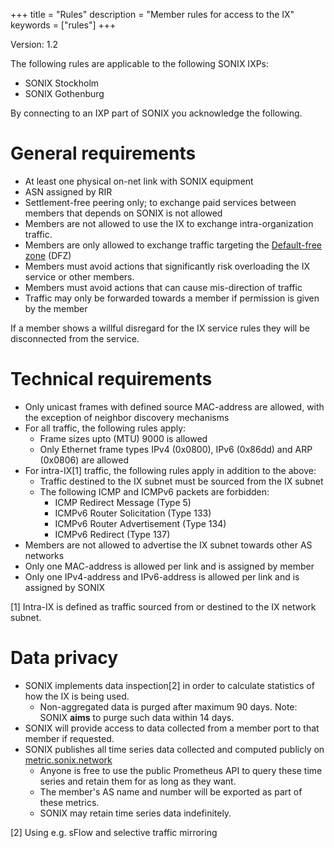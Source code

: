 +++
title = "Rules"
description = "Member rules for access to the IX"
keywords = ["rules"]
+++

Version: 1.2

The following rules are applicable to the following SONIX IXPs:

 - SONIX Stockholm
 - SONIX Gothenburg

By connecting to an IXP part of SONIX you acknowledge the following.

# General requirements

 * At least one physical on-net link with SONIX equipment
 * ASN assigned by RIR
 * Settlement-free peering only; to exchange paid services between members that depends on SONIX is not allowed
 * Members are not allowed to use the IX to exchange intra-organization traffic.
 * Members are only allowed to exchange traffic targeting the [Default-free zone](https://en.wikipedia.org/wiki/Default-free_zone) (DFZ)
 * Members must avoid actions that significantly risk overloading the IX service or other members.
 * Members must avoid actions that can cause mis-direction of traffic
 * Traffic may only be forwarded towards a member if permission is given by the member

If a member shows a willful disregard for the IX service rules they will be disconnected from the service.

# Technical requirements

 * Only unicast frames with defined source MAC-address are allowed, with the exception of neighbor discovery mechanisms
 * For all traffic, the following rules apply:
   * Frame sizes upto (MTU) 9000 is allowed
   * Only Ethernet frame types IPv4 (0x0800), IPv6 (0x86dd) and ARP (0x0806) are allowed
 * For intra-IX[1] traffic, the following rules apply in addition to the above:
   * Traffic destined to the IX subnet must be sourced from the IX subnet
   * The following ICMP and ICMPv6 packets are forbidden:
     * ICMP Redirect Message (Type 5)
     * ICMPv6 Router Solicitation (Type 133)
     * ICMPv6 Router Advertisement (Type 134)
     * ICMPv6 Redirect (Type 137)
 * Members are not allowed to advertise the IX subnet towards other AS networks
 * Only one MAC-address is allowed per link and is assigned by member
 * Only one IPv4-address and IPv6-address is allowed per link and is assigned by SONIX

[1] Intra-IX is defined as traffic sourced from or destined to the IX network subnet.

# Data privacy

 * SONIX implements data inspection[2] in order to calculate statistics of how the IX is
   being used.
   * Non-aggregated data is purged after maximum 90 days. Note: SONIX **aims** to
     purge such data within 14 days.
 * SONIX will provide access to data collected from a member port to that member if requested.
 * SONIX publishes all time series data collected and computed publicly on [metric.sonix.network](https://metric.sonix.network/)
   * Anyone is free to use the public Prometheus API to query these time series and
     retain them for as long as they want.
   * The member's AS name and number will be exported as part of these metrics.
   * SONIX may retain time series data indefinitely.
   
[2] Using e.g. sFlow and selective traffic mirroring
